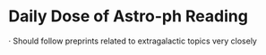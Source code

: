 # Daily Dose of Astro-ph Reading
· Should follow preprints related to extragalactic topics very closely
